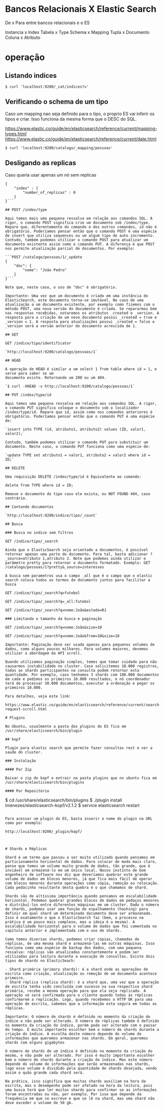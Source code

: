 # Bancos Relacionais X Elastic Search

De x Para entre bancos relacionais e o ES

Instancia x Index
Tabela    x Type
Schema    x Mapping
Tupla     x Documento
Coluna    x Atributo


# operação

## Listando indices

`$ curl 'localhost:9200/_cat/indices?v' `

## Verificando o schema de um tipo

Caso um mapping nao seja definido para o tipo, o proprio ES vai inferir os tipos e criar. Isso funciona da mesma
forma que o DESC do SQL.

https://www.elastic.co/guide/en/elasticsearch/reference/current/mapping-types.html
https://www.elastic.co/guide/en/elasticsearch/reference/current/date.html

`$ curl 'localhost:9200/catalogo/_mapping/pessoas' `

## Desligando as replicas

Caso queria usar apenas um nó sem replicas

```PUT para /catalogo/_settings
{
    "index" : {
        "number_of_replicas" : 0
    }
}```

## POST /index/type

Aqui temos mais uma pequena ressalva em relação aos comandos SQL. A rigor, o comando POST significa crie um documento sob /index/type. Repare que, diferentemente do comando e dos outros comandos, id não é obrigatório. Poderíamos pensar então que o comando POST é uma espécie de insert que utiliza sequences ou um algum tipo de auto incremento. Contudo, também podemos utilizar o comando POST para atualizar um documento existente assim como o comando PUT. A diferença é que POST nos permite atualização parcial de documentos. Por exemplo:

```POST /catalogo/pessoas/1/_update
{
    "doc": {
        "nome": "João Pedro"
    }
}```

Note que, neste caso, o uso de "doc" é obrigatório.

Importante: Uma vez que um documento é criado em uma instância do ElasticSearch, este documento torna-se imutável. No caso de uma atualização a um documento existente, por exemplo como fizemos com o método POST, uma nova versão do documento é criada. Se repararmos bem nas respostas recebidas, notaremos os atributos _created e _version. A resposta para a criação de um novo documento possui _created = true e _version = 1. A resposta para atualizações possui _created = false e _version será a versão anterior do documento acrescida de 1.

## GET

GET /indice/tipo/identificator

`http://localhost:9200/catalogo/pessoas/1`

## HEAD

A operação de HEAD é similar a um select 1 from table where id = 1, e serve para saber se um
documento existe. Retornando um 200 ou um 404.

`$ curl -XHEAD -v http://localhost:9200/catalogo/pessoas/1`

## PUT /index/type/id

Aqui temos uma pequena ressalva em relação aos comandos SQL. A rigor, o comando PUT significa coloque o documento sob o localizador /index/type/id. Repare que id, assim como nos comandos anteriores é obrigatório. Poderíamos pensar então que o comando PUT é uma espécie de:

`insert into TYPE (id, atributo1, atributo2) values (ID, valor1, valor2);`

Contudo, também podemos utilizar o comando PUT para substituir um documento. Neste caso, o comando PUT funciona como uma espécie de:

`update TYPE set atributo1 = valor1, atributo2 = valor2 where id = ID;`

## DELETE

Uma requisição DELETE /index/type/id é Equivalente ao comando:

delete from TYPE where id = ID;

Remove o documento do tipo caso ele exista, ou NOT FOUND 404, caso contrário.

## Contando documentos

`http://localhost:9200/indice/tipo/_count`

## Busca

### Busca no indice sem filtros

GET /indice/tipo/_search

Ainda que o ElasticSearch seja orientado a documentos, é possível retornar apenas uma parte do documento. Para tal, basta adicionar ?_source=atributo 1,atributo 2. Note que podemos ainda utilizar o parâmetro pretty para retornar o documento formatado. Exemplo: GET /catalogo/pessoas/1?pretty&_source=interesses

A busca sem parametros usa o campo _all que é o campo que o elastic search coloca todos os termos do documento juntos para facilitar a busca

GET /indice/tipo/_search?q=futebol

GET /indice/tipo/_search?q=_all:futebol

GET /indice/tipo/_search?q=nome:João&estado=RJ

### Limitando o tamanho da busca e paginação

GET /indice/tipo/_search?q=nome:João&size=10

GET /indice/tipo/_search?q=nome:João&from=10&size=10

Importante: Paginação deve ser usada apenas para pequenos volumes de dados, como alguns poucos milhares. Para volumes maiores, devemos utilizar a abordagem da API scroll.

Quando utilizamos paginação simples, temos que tomar cuidado para não causarmos instabilidade no cluster. Caso solicitemos 10.000 registros, todas as shards participantes na consulta podem retornar esta quantidade. Por exemplo, caso tenhamos 3 shards com 100.000 documentos em cada e pedimos os primeiros 10.000 resultados, o nó coordenador terá de processar 30.000 documentos, executar a ordenação e pegar os primeiros 10.000.

Para detalhes, veja este link:

https://www.elastic.co/guide/en/elasticsearch/reference/current/search-request-scroll.html

# Plugins

No Ubuntu, usualmente a pasta dos plugins do ES fica em /usr/share/elasticsearch/bin/plugin

## kopf

Plugin para elastic search que permite fazer consultas rest e ver a saude do cluster.

### Instalação

#### Por Zip

Baixar o zip do kopf e extrair na pasta plugins que no ubuntu fica em /usr/share/elasticsearch/bin/plugins

#### Por Repositório
```
$ cd /usr/share/elasticsearch/bin/plugins
$ ./plugin install lmenezes/elasticsearch-kopf/v2.1.2
$ service elasticsearch restart
```

Para acessar um plugin do ES, basta inserir o nome do plugin na URL como por exemplo:

http://localhost:9200/_plugin/kopf/



# Shards e Réplicas

Shard é um termo que passou a ser muito utilizado quando pensamos em particionamento horizontal de dados. Para colocar de modo mais claro, pense que temos um volume muito grande de dados, tão grande, que é inviável em armazená-lo em um único local. Nosso instinto de bom engenheiro de software nos diz que deveríamos quebrar este grande volume de dados em blocos menores, já que fica mais fácil de operar com blocos menores durante operações como cópia, remoção ou relocação. Cada pedacinho resultante desta quebra é o que chamamos de shard.

Shards são de altíssima importância quando pensamos em escalabilidade horizontal. Podemos quebrar grandes blocos de dados em pedaços menores e distribuí-los entre diferentes máquinas em um cluster. Dado o número de shards, podemos usar uma função de espalhamento (hashing) para definir em qual shard um determinado documento deve ser armazenado. Isso é exatamente o que o ElasticSearch faz (bem, o processo na prática é um pouco mais complexo, mas a ideia é a mesma). A escalabilidade horizontal para o volume de dados que foi comentada no capítulo anterior é implementada com o uso de shards.

Como temos diversas shards, podemos criar cópias, chamadas de réplicas, de uma mesma shard e armazená-las em outras máquinas. Isso funciona como uma espécie de backup dos dados, com uma pequena ressalva: réplicas são atualizadas constantemente e podem ser utilizadas para leitura durante a execução de consultas. Existe dois tipos de shards no ElasticSeach:

- Shard primária (primary shards): é a shard onde as operações de escrita como criação, atualização ou remoção de um documento acontece primeiro.
- Shard réplica (replica shard): é a shard que, uma vez que a operação de escrita tenha sido concluída com sucesso na sua respectiva shard primária, recebe a mesma operação para que ela seja replicada. A operação só será confirmada para o cliente quando todas as réplicas confirmarem a replicação. Logo, quando recebemos o HTTP OK para uma operação de escrita, sabemos que a informação esta segura em todas as réplicas.

Importante: O número de shards é definido no momento da criação do índice e não pode ser alterado. O número de réplicas também é definido no momento da criação do índice, porém pode ser alterado com o passar do tempo. É muito importante escolher bem o número de shards durante a criação do índice. A escolha deste número depende do volume de informações que queremos armazenar nas shards. Em geral, queremos shards com alguns gigabytes

O número de shards de um índice é definido no momento da criação do mesmo, e não pode ser alterado. Por isso é muito importante escolher bem o número de shards durante a criação do índice. Mas este número depende do volume de informações que serão armazenadas nas shards, logo esse volume é dividido pela quantidade de shards desejada, vendo assim o quão grande cada shard será.

Na prática, isso significa que muitas shards auxiliam na hora da escrita, mas o desempenho pode ser afetado na hora da leitura, pois uma busca terá que ler muitas shards para confirmar se as informações foram encontradas ou não, por exemplo. Por isso que depende da frequência em que se escreve e que se lê na shard, mas uma shard não deve exceder o volume de 50 gb.